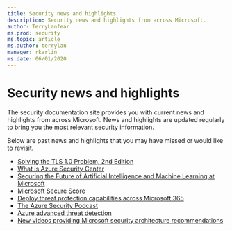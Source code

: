```yaml
---
title: Security news and highlights
description: Security news and highlights from across Microsoft.
author: TerryLanfear
ms.prod: security
ms.topic: article
ms.author: terrylan
manager: rkarlin
ms.date: 06/01/2020
---
```


# Security news and highlights

The security documentation site provides you with current news and highlights from across Microsoft. News and highlights are updated regularly to bring you the most relevant security information.


Below are past news and highlights that you may have missed or would like to revisit.

- [Solving the TLS 1.0 Problem, 2nd Edition](./engineering/solving-tls1-problem.md)
- [What is Azure Security Center](https://docs.microsoft.com/azure/security-center/security-center-intro)
- [Securing the Future of Artificial Intelligence and Machine Learning at Microsoft](./engineering/securing-artificial-intelligence-machine-learning.md)
- [Microsoft Secure Score](https://docs.microsoft.com/microsoft-365/security/mtp/microsoft-secure-score?view=o365-worldwide)
- [Deploy threat protection capabilities across Microsoft 365](https://docs.microsoft.com/microsoft-365/solutions/deploy-threat-protection?view=o365-worldwide)
- [The Azure Security Podcast](https://azsecuritypodcast.azurewebsites.net/)
- [Azure advanced threat detection](https://docs.microsoft.com/azure/security/fundamentals/threat-detection)
- [New videos providing Microsoft security architecture recommendations](/security/compass/microsoft-security-compass-introduction.md)
